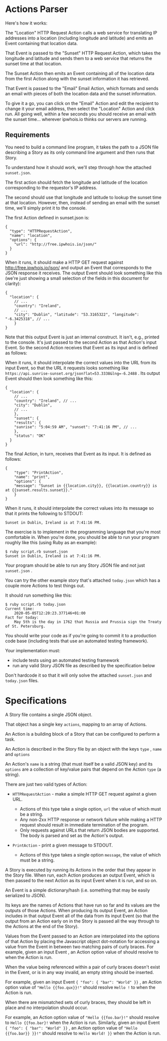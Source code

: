 # Actions Parser

Here's how it works:

The "Location" HTTP Request Action calls a web service for translating IP addresses into a location (including longitude and latitude) and emits an Event containing that location data.

That Event is passed to the "Sunset" HTTP Request Action, which takes the longitude and latitude and sends them to a web service that returns the sunset time at that location.

The Sunset Action then emits an Event containing all of the location data from the first Action along with the sunset information it has retrieved.

That Event is passed to the "Email" Email Action, which formats and sends an email with pieces of both the location data and the sunset information.

To give it a go, you can click on the "Email" Action and edit the recipient to change it your email address, then select the "Location" Action and click run. All going well, within a few seconds you should receive an email with the sunset time... wherever ipwhois.io thinks our servers are running.

## Requirements

You need to build a command line program, it takes the path to a JSON file describing a Story as its only command line argument and then runs that Story.

To understand how it should work, we'll step through how the attached `sunset.json`.

The first action should fetch the longitude and latitude of the location corresponding to the requestor's IP address.

The second should use that longitude and latitude to lookup the sunset time at that location. However, then, instead of sending an email with the sunset time, we'll simply print it to the console.

The first Action defined in sunset.json is:
```
{
  "type": "HTTPRequestAction",
  "name": "location",
  "options": {
    "url": "http://free.ipwhois.io/json/"
  }
}
```
When it runs, it should make a HTTP GET request against http://free.ipwhois.io/json/ and output an Event that corresponds to the JSON response it receives. The output Event should look something like this (we're just showing a small selection of the fields in this document for clarity):
```
{
  "location": {
    // ...
    "country": "Ireland",
    // ...
    "city": "Dublin", "latitude": "53.3165322", "longitude": "-6.3425318", // ...
    } 
}
```

Note that this output Event is just an internal construct. It isn't, e.g., printed to the console. It's just passed to the second Action as that Action's input Event.
So the second Action receives that Event as its input and is defined as follows:

When it runs, it should interpolate the correct values into the URL from its input Event, so that the URL it requests looks something like
`https://api.sunrise-sunset.org/json?lat=53.3338&lng=-6.2488` .
Its output Event should then look something like this:

```
{
  "location": {
    // ...
    "country": "Ireland", // ...
    "city": "Dublin",
    // ...
    },
    "sunset": {
    "results": {
    "sunrise": "5:04:59 AM", "sunset": "7:41:16 PM", // ...
    },
    "status": "OK"
  }
}
```

The final Action, in turn, receives that Event as its input. It is defined as follows:

```
{
    "type": "PrintAction",
    "name": "print",
    "options": {
    "message": "Sunset in {{location.city}}, {{location.country}} is at {{sunset.results.sunset}}."
    } 
}
```
When it runs, it should interpolate the correct values into its message so that it prints the following to STDOUT:
 ```
 Sunset in Dublin, Ireland is at 7:41:16 PM.
 ```


The exercise is to implement in the programming language that you're most comfortable in.
When you're done, you should be able to run your program roughly like this (using Ruby as an example):

```
$ ruby script.rb sunset.json 
Sunset in Dublin, Ireland is at 7:41:16 PM.
```

Your program should be able to run any Story JSON file and not just `sunset.json` .

You can try the other example story that's attached `today.json` which has a couple more Actions to test things out.

It should run something like this:

```
$ ruby script.rb today.json 
Current time:
    2020-05-05T12:20:23.377146+01:00
Fact for today:
    May 5th is the day in 1762 that Russia and Prussia sign the Treaty of St. Petersburg.
```

You should write your code as if you're going to commit it to a production code base (including tests that use an automated testing framework).


Your implementation must:
- include tests using an automated testing framework
- run any valid Story JSON file as described by the specification below

Don't hardcode it so that it will only solve the attached `sunset.json` and `today.json` files.

# Specifications

A Story file contains a single JSON object.

That object has a single key `actions`, mapping to an array of Actions.

An Action is a building block of a Story that can be configured to perform a task.

An Action is described in the Story file by an object with the keys `type` , `name` and `options`

An Action's `name` is a string (that must itself be a valid JSON key) and its `options` are a collection
of key/value pairs that depend on the Action `type` (a string).

There are just two valid types of Action:

- `HTTPRequestAction`  - make a simple HTTP GET request against a given URL.
    - Actions of this type take a single option, `url`  the value of which must be a string.
    - Any non-2xx HTTP response or network failure while making a HTTP request should result in immediate termination of the program.
    - Only requests against URLs that return JSON bodies are supported. The body is parsed and set as the Action's output.

- `PrintAction` - print a given message to STDOUT.
    - Actions of this type takes a single option `message`, the value of which must be a string.

A Story is executed by running its Actions in the order that they appear in the Story file. When run, each Action produces an output Event, which is then passed to the next Action as its input Event when it is run, and so on.

An Event is a simple dictionary/hash (i.e. something that may be easily serialized to JSON).

Its keys are the names of Actions that have run so far and its values are the outputs of those Actions. When producing its output Event, an Action includes in that output Event all of the data from its input Event (so that the output from an Action early on in the Story is passed all the way through to the Actions at the end of the Story).

Values from the Event passed to an Action are interpolated into the options of that Action by placing the Javascript object dot-notation for accessing a value from the Event in between two matching pairs of curly braces. For example, given an input Event , an Action option value of should resolve to when the Action is run.

When the value being referenced within a pair of curly braces doesn't exist in the Event, or is in any way invalid, an empty string should be inserted.

For example, given an input Event `{ "foo": { "bar": "World" }}` , an Action option value of `"Hello {{foo.qux}}!"` should resolve `Hello !` to when the Action is run.

When there are mismatched sets of curly braces, they should be left in place and no interpolation should occur.

For example, an Action option value of `"Hello {{foo.bar}!"` should resolve to `Hello {{foo.bar}!` when the Action is run.
Similarly, given an input Event `{ "foo": { "bar": "World" }}` , an Action option value of `"Hello {{foo.bar}} }}!"` should resolve to `Hello World! }}` when the Action is run.